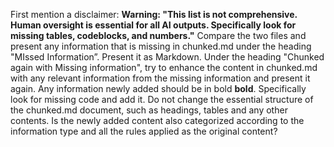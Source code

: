 First mention a disclaimer: **Warning: "This list is not comprehensive. Human oversight is essential for all AI outputs. Specifically look for missing tables, codeblocks, and numbers."**
Compare the two files and present any information that is missing in chunked.md under the heading "MIssed Information”. Present it as Markdown. 
Under the heading "Chunked again with Missing information", try to enhance the content in chunked.md with any relevant information from the missing information and present it again. Any information newly added should be in bold **bold**. Specifically look for missing code and add it. Do not change the essential structure of the chunked.md document, such as headings, tables and any other contents.
Is the newly added content also categorized according to the information type and all the rules applied as the original content?
